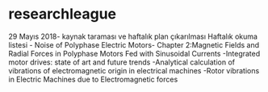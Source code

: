 # researchleague
 29 Mayıs 2018- kaynak taraması ve haftalık plan çıkarılması
               Haftalık okuma listesi
               - Noise of Polyphase Electric Motors- Chapter 2:Magnetic Fields and Radial Forces in Polyphase Motors Fed with Sinusoidal Currents 
               -Integrated motor drives: state of art and future trends
               -Analytical calculation of vibrations of electromagnetic origin in electrical machines
               -Rotor vibrations in Electric Machines due to Electromagnetic forces
